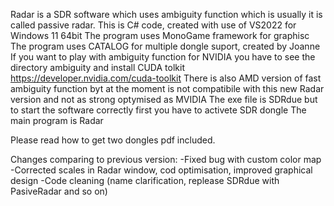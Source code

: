 Radar is a SDR software which uses ambiguity function which is usually it is called passive radar. This is C# code, created with use of VS2022 for Windows 11 64bit The program uses MonoGame framework for graphisc The program uses CATALOG for multiple dongle suport, created by Joanne If you want to play with ambiguity function for NVIDIA you have to see the directory ambiguity and install CUDA tolkit https://developer.nvidia.com/cuda-toolkit There is also AMD version of fast ambiguity function byt at the moment is not compatibile with this new Radar version and not as strong optymised as MVIDIA The exe file is SDRdue but to start the software correctly first you have to activete SDR dongle The main program is Radar

Please read how to get two dongles pdf included.

Changes comparing to previous version:
-Fixed bug with custom color map
-Corrected scales in Radar window, cod optimisation, improved graphical design
-Code cleaning (name clarification, replease SDRdue with PasiveRadar and so on)
